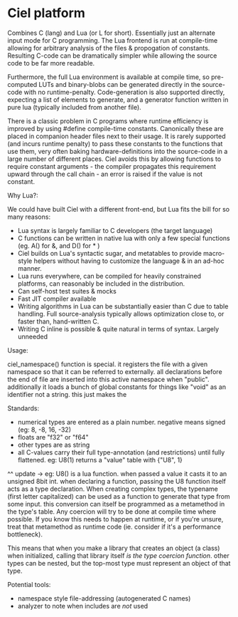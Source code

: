 # Ciel platform

Combines C (lang) and Lua (or L for short). Essentially just an alternate input mode for C programming. The Lua frontend is run at compile-time allowing for arbitrary analysis of the files & propogation of constants. Resulting C-code can be dramatically simpler while allowing the source code to be far more readable.

Furthermore, the full Lua environment is available at compile time, so pre-computed LUTs and binary-blobs can be generated directly in the source-code with no runtime-penalty. Code-generation is also supported directly, expecting a list of elements to generate, and a generator function written in pure lua (typically included from another file).

There is a classic problem in C programs where runtime efficiency is improved by using #define compile-time constants. Canonically these are placed in companion header files next to their usage. It is rarely supported (and incurs runtime penalty) to pass these constants to the functions that use them, very often baking hardware-definitions into the source-code in a large number of different places. Ciel avoids this by allowing functions to require constant arguments - the compiler propagates this requirement upward through the call chain - an error is raised if the value is not constant.

Why Lua?:

We could have built Ciel with a different front-end, but Lua fits the bill for so many reasons:
* Lua syntax is largely familiar to C developers (the target language)
* C functions can be written in native lua with only a few special functions (eg. A() for &, and D() for * )
* Ciel builds on Lua's syntactic sugar, and metatables to provide macro-style helpers without having to customize the language & in an ad-hoc manner.
* Lua runs everywhere, can be compiled for heavily constrained platforms, can reasonably be included in the distribution.
* Can self-host test suites & mocks
* Fast JIT compiler available
* Writing algorithms in Lua can be substantially easier than C due to table handling. Full source-analysis typically allows optimization close to, or faster than, hand-written C.
* Writing C inline is possible & quite natural in terms of syntax. Largely unneeded

Usage:

ciel_namespace() function is special. it registers the file with a given namespace so that it can be referred to externally. all declarations before the end of file are inserted into this active namespace when "public". additionally it loads a bunch of global constants for things like "void" as an identifier not a string. this just makes the 

Standards:
* numerical types are entered as a plain number. negative means signed (eg: 8, -8, 16, -32)
* floats are "f32" or "f64"
* other types are as string
* all C-values carry their full type-annotation (and restrictions) until fully flattened. eg: U8(1) returns a "value" table with {"U8", 1}

^^ update ->
eg: U8() is a lua function. when passed a value it casts it to an unsigned 8bit int. when declaring a function, passing the U8 function itself acts as a type declaration.
When creating complex types, the typename (first letter capitalized) can be used as a function to generate that type from some input. this conversion can itself be programmed as a metamethod in the type's table. Any coercion will try to be done at compile time where possible. If you know this needs to happen at runtime, or if you're unsure, treat that metamethod as runtime code (ie. consider if it's a performance bottleneck).

This means that when you make a library that creates an object (a class) when initialized, calling that library itself *is the type coercion function*. other types can be nested, but the top-most type must represent an object of that type.


Potential tools:

* namespace style file-addressing (autogenerated C names)
* analyzer to note when includes are *not* used
